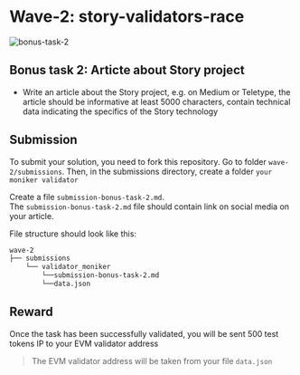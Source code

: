 # Wave-2: story-validators-race
![bonus-task-2](https://github.com/user-attachments/assets/c5cbf695-3072-470d-a503-993b2cee7649)

## Bonus task 2: Articte about Story project
- Write an article about the Story project, e.g. on Medium or Teletype, the article should be informative at least 5000 characters, contain technical data indicating the specifics of the Story technology

## Submission
To submit your solution, you need to fork this repository. Go to folder `wave-2/submissions`. Then, in the submissions directory, create a folder `your moniker validator` 

Create a file `submission-bonus-task-2.md`.</br>
The `submission-bonus-task-2.md` file should contain link on social media on your article.

File structure should look like this:
```bash
wave-2
├── submissions
    └── validator_moniker
        └──submission-bonus-task-2.md
        └──data.json
```

## Reward
Once the task has been successfully validated, you will be sent 500 test tokens IP to your EVM validator address<br>
> The EVM validator address will be taken from your file `data.json`
